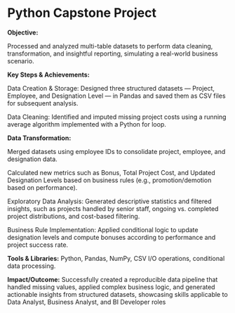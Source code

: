 # Python Capstone Project

**Objective:**

Processed and analyzed multi-table datasets to perform data cleaning, transformation, and insightful reporting, simulating a real-world business scenario.

**Key Steps & Achievements:**

Data Creation & Storage: Designed three structured datasets — Project, Employee, and Designation Level — in Pandas and saved them as CSV files for subsequent analysis.

Data Cleaning: Identified and imputed missing project costs using a running average algorithm implemented with a Python for loop.

**Data Transformation:** 

Merged datasets using employee IDs to consolidate project, employee, and designation data.

Calculated new metrics such as Bonus, Total Project Cost, and Updated Designation Levels based on business rules (e.g., promotion/demotion based on performance).

Exploratory Data Analysis: Generated descriptive statistics and filtered insights, such as projects handled by senior staff, ongoing vs. completed project distributions, and cost-based filtering.

Business Rule Implementation: Applied conditional logic to update designation levels and compute bonuses according to performance and project success rate.

**Tools & Libraries:** Python, Pandas, NumPy, CSV I/O operations, conditional data processing.

**Impact/Outcome:**
Successfully created a reproducible data pipeline that handled missing values, applied complex business logic, and generated actionable insights from structured datasets, showcasing skills applicable to Data Analyst, Business Analyst, and BI Developer roles
